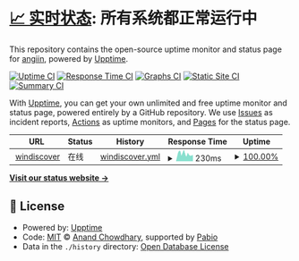 # [📈 实时状态](https://status.windiscover.com): <!--live status--> **所有系统都正常运行中**

This repository contains the open-source uptime monitor and status page for [angiin](https://status.windiscover.com), powered by [Upptime](https://github.com/upptime/upptime).

[![Uptime CI](https://github.com/angiin/upalert/workflows/Uptime%20CI/badge.svg)](https://github.com/angiin/upalert/actions?query=workflow%3A%22Uptime+CI%22)
[![Response Time CI](https://github.com/angiin/upalert/workflows/Response%20Time%20CI/badge.svg)](https://github.com/angiin/upalert/actions?query=workflow%3A%22Response+Time+CI%22)
[![Graphs CI](https://github.com/angiin/upalert/workflows/Graphs%20CI/badge.svg)](https://github.com/angiin/upalert/actions?query=workflow%3A%22Graphs+CI%22)
[![Static Site CI](https://github.com/angiin/upalert/workflows/Static%20Site%20CI/badge.svg)](https://github.com/angiin/upalert/actions?query=workflow%3A%22Static+Site+CI%22)
[![Summary CI](https://github.com/angiin/upalert/workflows/Summary%20CI/badge.svg)](https://github.com/angiin/upalert/actions?query=workflow%3A%22Summary+CI%22)

With [Upptime](https://upptime.js.org), you can get your own unlimited and free uptime monitor and status page, powered entirely by a GitHub repository. We use [Issues](https://github.com/angiin/upalert/issues) as incident reports, [Actions](https://github.com/angiin/upalert/actions) as uptime monitors, and [Pages](https://status.windiscover.com) for the status page.

<!--start: status pages-->
<!-- This summary is generated by Upptime (https://github.com/upptime/upptime) -->
<!-- Do not edit this manually, your changes will be overwritten -->
<!-- prettier-ignore -->
| URL | Status | History | Response Time | Uptime |
| --- | ------ | ------- | ------------- | ------ |
| <img alt="" src="https://icons.duckduckgo.com/ip3/www.windiscover.com.ico" height="13"> [windiscover](https://www.windiscover.com) | 在线 | [windiscover.yml](https://github.com/Angiin/upalert/commits/HEAD/history/windiscover.yml) | <details><summary><img alt="Response time graph" src="./graphs/windiscover/response-time-week.png" height="20"> 230ms</summary><br><a href="https://status.windiscover.com/history/windiscover"><img alt="Response time 230" src="https://img.shields.io/endpoint?url=https%3A%2F%2Fraw.githubusercontent.com%2FAngiin%2Fupalert%2FHEAD%2Fapi%2Fwindiscover%2Fresponse-time.json"></a><br><a href="https://status.windiscover.com/history/windiscover"><img alt="24-hour response time 229" src="https://img.shields.io/endpoint?url=https%3A%2F%2Fraw.githubusercontent.com%2FAngiin%2Fupalert%2FHEAD%2Fapi%2Fwindiscover%2Fresponse-time-day.json"></a><br><a href="https://status.windiscover.com/history/windiscover"><img alt="7-day response time 230" src="https://img.shields.io/endpoint?url=https%3A%2F%2Fraw.githubusercontent.com%2FAngiin%2Fupalert%2FHEAD%2Fapi%2Fwindiscover%2Fresponse-time-week.json"></a><br><a href="https://status.windiscover.com/history/windiscover"><img alt="30-day response time 230" src="https://img.shields.io/endpoint?url=https%3A%2F%2Fraw.githubusercontent.com%2FAngiin%2Fupalert%2FHEAD%2Fapi%2Fwindiscover%2Fresponse-time-month.json"></a><br><a href="https://status.windiscover.com/history/windiscover"><img alt="1-year response time 230" src="https://img.shields.io/endpoint?url=https%3A%2F%2Fraw.githubusercontent.com%2FAngiin%2Fupalert%2FHEAD%2Fapi%2Fwindiscover%2Fresponse-time-year.json"></a></details> | <details><summary><a href="https://status.windiscover.com/history/windiscover">100.00%</a></summary><a href="https://status.windiscover.com/history/windiscover"><img alt="All-time uptime 100.00%" src="https://img.shields.io/endpoint?url=https%3A%2F%2Fraw.githubusercontent.com%2FAngiin%2Fupalert%2FHEAD%2Fapi%2Fwindiscover%2Fuptime.json"></a><br><a href="https://status.windiscover.com/history/windiscover"><img alt="24-hour uptime 100.00%" src="https://img.shields.io/endpoint?url=https%3A%2F%2Fraw.githubusercontent.com%2FAngiin%2Fupalert%2FHEAD%2Fapi%2Fwindiscover%2Fuptime-day.json"></a><br><a href="https://status.windiscover.com/history/windiscover"><img alt="7-day uptime 100.00%" src="https://img.shields.io/endpoint?url=https%3A%2F%2Fraw.githubusercontent.com%2FAngiin%2Fupalert%2FHEAD%2Fapi%2Fwindiscover%2Fuptime-week.json"></a><br><a href="https://status.windiscover.com/history/windiscover"><img alt="30-day uptime 100.00%" src="https://img.shields.io/endpoint?url=https%3A%2F%2Fraw.githubusercontent.com%2FAngiin%2Fupalert%2FHEAD%2Fapi%2Fwindiscover%2Fuptime-month.json"></a><br><a href="https://status.windiscover.com/history/windiscover"><img alt="1-year uptime 100.00%" src="https://img.shields.io/endpoint?url=https%3A%2F%2Fraw.githubusercontent.com%2FAngiin%2Fupalert%2FHEAD%2Fapi%2Fwindiscover%2Fuptime-year.json"></a></details>

<!--end: status pages-->

[**Visit our status website →**](https://status.windiscover.com)

## 📄 License

- Powered by: [Upptime](https://github.com/upptime/upptime)
- Code: [MIT](./LICENSE) © [Anand Chowdhary](https://anandchowdhary.com), supported by [Pabio](https://pabio.com)
- Data in the `./history` directory: [Open Database License](https://opendatacommons.org/licenses/odbl/1-0/)
